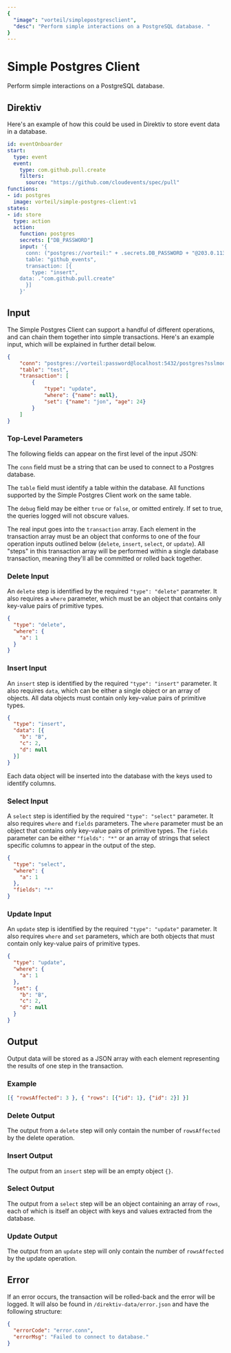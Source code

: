 ```yaml
---
{
  "image": "vorteil/simplepostgresclient",
  "desc": "Perform simple interactions on a PostgreSQL database. "
}
---
```

# Simple Postgres Client

Perform simple interactions on a PostgreSQL database. 

## Direktiv 

Here's an example of how this could be used in Direktiv to store event data in a database.

```yaml
id: eventOnboarder
start:
  type: event
  event: 
    type: com.github.pull.create
    filters:
      source: "https://github.com/cloudevents/spec/pull"
functions:
- id: postgres
  image: vorteil/simple-postgres-client:v1
states:
- id: store
  type: action
  action:
    function: postgres
    secrets: ["DB_PASSWORD"]
    input: '{
      conn: ("postgres://vorteil:" + .secrets.DB_PASSWORD + "@203.0.113.5:5432/github_events_db"),
      table: "github_events",
      transaction: [{
        type: "insert",
	data: ."com.github.pull.create"
      }]
    }'
```

## Input 

The Simple Postgres Client can support a handful of different operations, and can chain them together into simple transactions. Here's an example input, which will be explained in further detail below.

```json
{
    "conn": "postgres://vorteil:password@localhost:5432/postgres?sslmode=disable",
    "table": "test",
    "transaction": [
        {
            "type": "update",
            "where": {"name": null},
            "set": {"name": "jon", "age": 24}
        }
    ]
}
```

### Top-Level Parameters

The following fields can appear on the first level of the input JSON:

The `conn` field must be a string that can be used to connect to a Postgres database. 

The `table` field must identify a table within the database. All functions supported by the Simple Postgres Client work on the same table. 

The `debug` field may be either `true` or `false`, or omitted entirely. If set to true, the queries logged will not obscure values.

The real input goes into the `transaction` array. Each element in the transaction array must be an object that conforms to one of the four operation inputs outlined below (`delete`, `insert`, `select`, or `update`). All "steps" in this transaction array will be performed within a single database transaction, meaning they'll all be committed or rolled back together.

### Delete Input 

An `delete` step is identified by the required `"type": "delete"` parameter. It also requires a `where` parameter, which must be an object that contains only key-value pairs of primitive types. 

```json 
{
  "type": "delete",
  "where": {
    "a": 1
  }
}
```

### Insert Input 

An `insert` step is identified by the required `"type": "insert"` parameter. It also requires `data`, which can be either a single object or an array of objects. All data objects must contain only key-value pairs of primitive types. 

```json 
{
  "type": "insert",
  "data": [{
    "b": "B",
    "c": 2,
    "d": null
  }]
}
```

Each data object will be inserted into the database with the keys used to identify columns.

### Select Input 

A `select` step is identified by the required `"type": "select"` parameter. It also requires `where` and `fields` parameters. The `where` parameter must be an object that contains only key-value pairs of primitive types. The `fields` parameter can be either `"fields": "*"` or an array of strings that select specific columns to appear in the output of the step.

```json 
{
  "type": "select",
  "where": {
    "a": 1
  },
  "fields": "*"
}
```

### Update Input

An `update` step is identified by the required `"type": "update"` parameter. It also requires `where` and `set` parameters, which are both objects that must contain only key-value pairs of primitive types. 

```json 
{
  "type": "update",
  "where": {
    "a": 1
  },
  "set": {
    "b": "B",
    "c": 2,
    "d": null
  }
}
```

## Output

Output data will be stored as a JSON array with each element representing the results of one step in the transaction. 

### Example

```json
[{ "rowsAffected": 3 }, { "rows": [{"id": 1}, {"id": 2}] }]
```

### Delete Output

The output from a `delete` step will only contain the number of `rowsAffected` by the delete operation.

### Insert Output

The output from an `insert` step will be an empty object `{}`.

### Select Output

The output from a `select` step will be an object containing an array of `rows`, each of which is itself an object with keys and values extracted from the database.

### Update Output

The output from an `update` step will only contain the number of `rowsAffected` by the update operation.

## Error 

If an error occurs, the transaction will be rolled-back and the error will be logged. It will also be found in `/direktiv-data/error.json` and have the following structure:

```json
{
  "errorCode": "error.conn",
  "errorMsg": "Failed to connect to database."
}
```